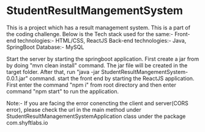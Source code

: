 # StudentResultMangementSystem

This is a project which has a result management system. This is a part of the coding challenge. 
Below is the Tech stack used for the same:-
Front-end technologies:- HTML/CSS, ReactJS
Back-end technologies:- Java, SpringBoot
Database:- MySQL

Start the server by starting the springboot application. First create a jar from by doing "mvn clean install" command. The jar file will be created in the target folder. After that, run "java -jar StudentResultMangementSystem-0.0.1.jar" command. start the front end by starting the ReactJS application. First enter the command "npm i" from root directory and then enter command "npm start" to run the application. 

Note:-
If you are facing the error conencting the client and server(CORS error), please check the url in the main method under StudentResultManagementSystemApplication class under the package com.shyftlabs.io

